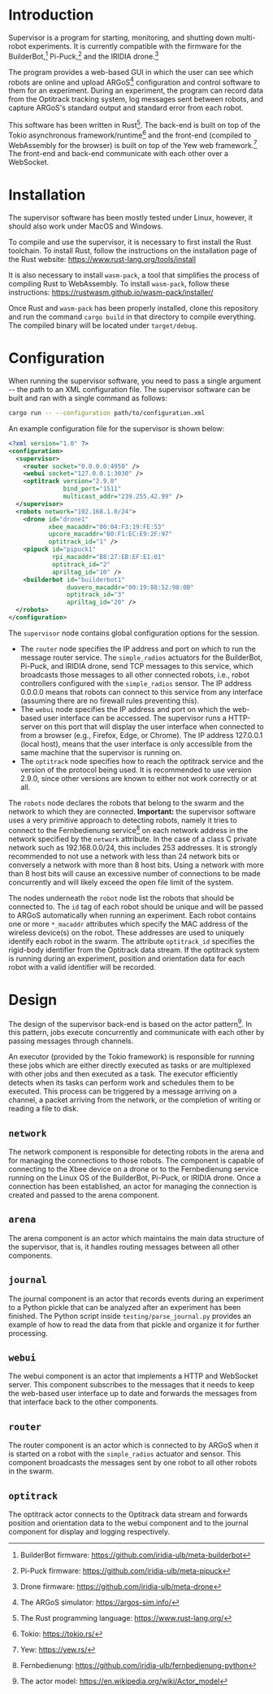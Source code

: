 # Introduction

Supervisor is a program for starting, monitoring, and shutting down multi-robot experiments. It is currently compatible with the firmware for the BuilderBot,[^1] Pi-Puck,[^2] and the IRIDIA drone.[^3]

The program provides a web-based GUI in which the user can see which robots are online and upload ARGoS[^4] configuration and control software to them for an experiment. During an experiment, the program can record data from the Optitrack tracking system, log messages sent between robots, and capture ARGoS's standard output and standard error from each robot.

This software has been written in Rust[^5]. The back-end is built on top of the Tokio asynchronous framework/runtime[^6] and the front-end (compiled to WebAssembly for the browser) is built on top of the Yew web framework.[^7] The front-end and back-end communicate with each other over a WebSocket.

[^1]: BuilderBot firmware: https://github.com/iridia-ulb/meta-builderbot
[^2]: Pi-Puck firmware: https://github.com/iridia-ulb/meta-pipuck
[^3]: Drone firmware: https://github.com/iridia-ulb/meta-drone
[^4]: The ARGoS simulator: https://argos-sim.info/
[^5]: The Rust programming language: https://www.rust-lang.org/
[^6]: Tokio: https://tokio.rs/
[^7]: Yew: https://yew.rs/

# Installation
The supervisor software has been mostly tested under Linux, however, it should also work under MacOS and Windows.

To compile and use the supervisor, it is necessary to first install the Rust toolchain. To install Rust, follow the instructions on the installation page of the Rust website: https://www.rust-lang.org/tools/install

It is also necessary to install `wasm-pack`, a tool that simplifies the process of compiling Rust to WebAssembly. To install `wasm-pack`, follow these instructions: https://rustwasm.github.io/wasm-pack/installer/

Once Rust and `wasm-pack` has been properly installed, clone this repository and run the command `cargo build` in that directory to compile everything. The compiled binary will be located under `target/debug`.

# Configuration
When running the supervisor software, you need to pass a single argument -- the path to an XML configuration file. The supervisor software can be built and ran with a single command as follows:
```sh
cargo run -- --configuration path/to/configuration.xml
```
An example configuration file for the supervisor is shown below:
```xml
<?xml version="1.0" ?>
<configuration>
  <supervisor>
    <router socket="0.0.0.0:4950" />
    <webui socket="127.0.0.1:3030" />
    <optitrack version="2.9.0"
               bind_port="1511"
               multicast_addr="239.255.42.99" />
  </supervisor>
  <robots network="192.168.1.0/24">
    <drone id="drone1"
           xbee_macaddr="00:04:F3:19:FE:53"
           upcore_macaddr="B0:F1:EC:E9:2F:97"
           optitrack_id="1" />
    <pipuck id="pipuck1"
            rpi_macaddr="B8:27:EB:EF:E1:01"
            optitrack_id="2"
            apriltag_id="10" />
    <builderbot id="builderbot1"
                duovero_macaddr="00:19:88:52:98:0B"
                optitrack_id="3"
                apriltag_id="20" />
  </robots>
</configuration>
```
The `supervisor` node contains global configuration options for the session.
* The `router` node specifies the IP address and port on which to run the message router service. The `simple_radios` actuators for the BuilderBot, Pi-Puck, and IRIDIA drone, send TCP messages to this service, which broadcasts those messages to all other connected robots, i.e., robot controllers configured with the `simple_radios` sensor. The IP address 0.0.0.0 means that robots can connect to this service from any interface (assuming there are no firewall rules preventing this).
* The `webui` node specifies the IP address and port on which the web-based user interface can be accessed. The supervisor runs a HTTP-server on this port that will display the user interface when connected to from a browser (e.g., Firefox, Edge, or Chrome). The IP address 127.0.0.1 (local host), means that the user interface is only accessible from the same machine that the supervisor is running on.
* The `optitrack` node specifies how to reach the optitrack service and the version of the protocol being used. It is recommended to use version 2.9.0, since other versions are known to either not work correctly or at all.

The `robots` node declares the robots that belong to the swarm and the network to which they are connected. **Important:** the supervisor software uses a very primitive approach to detecting robots, namely it tries to connect to the Fernbedienung service[^8] on each network address in the network specified by the `network` attribute. In the case of a class C private network such as 192.168.0.0/24, this includes 253 addresses. It is strongly recommended to not use a network with less than 24 network bits or conversely a network with more than 8 host bits. Using a network with more than 8 host bits will cause an excessive number of connections to be made concurrently and will likely exceed the open file limit of the system.

The nodes underneath the `robot` node list the robots that should be connected to. The `id` tag of each robot should be unique and will be passed to ARGoS automatically when running an experiment. Each robot contains one or more `*_macaddr` attributes which specify the MAC address of the wireless device(s) on the robot. These addresses are used to uniquely identify each robot in the swarm. The attribute `optitrack_id` specifies the rigid-body identifier from the Optitrack data stream. If the optitrack system is running during an experiment, position and orientation data for each robot with a valid identifier will be recorded.

[^8]: Fernbedienung: https://github.com/iridia-ulb/fernbedienung-python

# Design
The design of the supervisor back-end is based on the actor pattern[^9]. In this pattern, jobs execute concurrently and communicate with each other by passing messages through channels.

[^9]: The actor model: https://en.wikipedia.org/wiki/Actor_model

An executor (provided by the Tokio framework) is responsible for running these jobs which are either directly executed as tasks or are multiplexed with other jobs and then executed as a task. The executor efficiently detects when its tasks can perform work and schedules them to be executed. This process can be triggered by a message arriving on a channel, a packet arriving from the network, or the completion of writing or reading a file to disk.

## `network`
The network component is responsible for detecting robots in the arena and for managing the connections to those robots. The component is capable of connecting to the Xbee device on a drone or to the Fernbedienung service running on the Linux OS of the BuilderBot, Pi-Puck, or IRIDIA drone. Once a connection has been established, an actor for managing the connection is created and passed to the arena component.

## `arena`
The arena component is an actor which maintains the main data structure of the supervisor, that is, it handles routing messages between all other components.

## `journal`
The journal component is an actor that records events during an experiment to a Python pickle that can be analyzed after an experiment has been finished. The Python script inside `testing/parse_journal.py` provides an example of how to read the data from that pickle and organize it for further processing.

## `webui`
The webui component is an actor that implements a HTTP and WebSocket server. This component subscribes to the messages that it needs to keep the web-based user interface up to date and forwards the messages from that interface back to the other components.

## `router`
The router component is an actor which is connected to by ARGoS when it is started on a robot with the `simple_radios` actuator and sensor. This component broadcasts the messages sent by one robot to all other robots in the swarm.

## `optitrack`
The optitrack actor connects to the Optitrack data stream and forwards position and orientation data to the webui component and to the journal component for display and logging respectively.
